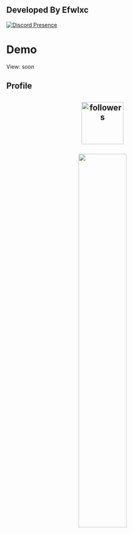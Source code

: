 ## Developed By Efwlxc

[![Discord Presence](https://lanyard-profile-readme.vercel.app/api/882582406358515713)](https://discord.com/users/882582406358515713)

# Demo

View: soon

## Profile
<h2 align="center">
<img alt="followers" title="Github'dan Takip Et" src="https://img.shields.io/github/followers/efwlxc?color=236ad3&labelColor=1155ba&style=for-the-badge&logo=github&label=follower" width="110px" /></a>
 <br> </br>
<img style="border-radius: 10px;" width="50%" src="https://cdn.discordapp.com/banners/882582406358515713/a1b27b550b72b4643ee6a769fafe4a6e.png?size=512">
</h2>
